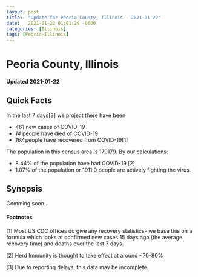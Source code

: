 ```yaml
---
layout: post
title:  "Update for Peoria County, Illinois - 2021-01-22"
date:   2021-01-22 01:01:29 -0600
categories: [Illinois]
tags: [Peoria-Illinois]
---
```


# Peoria County, Illinois
#### Updated 2021-01-22

## Quick Facts

In the last 7 days[3] we project there have been
- *461* new cases of COVID-19
- *14* people have died of COVID-19
- *167* people have recovered from COVID-19[1]

The population in this census area is 179179. By our calculations:
- 8.44% of the population have had COVID-19.[2]
- 1.07% of the population or 1911.0 people are actively fighting the virus.

## Synopsis

Comming soon...


#### Footnotes

[1] Most US CDC offices do give any recovery statistics- we base this on a formula which looks at confirmed new cases
15 days ago (the average recovery time) and deaths over the last 7 days.

[2] Herd Immunity is thought to take effect at around ~70-80%

[3] Due to reporting delays, this data may be incomplete.
 
    